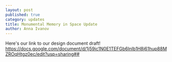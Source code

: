 ```yaml
---
layout: post
published: true
category: updates
title: Monumental Memory in Space Update
author: Anna Ivanov
---
```

Here's our link to our design document draft!
https://docs.google.com/document/d/1j59ic1N0E1TEFGb6lnIb1H8j61hup88MZROqHtgz0ec/edit?usp=sharing## 
